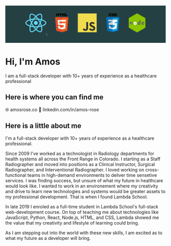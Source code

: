 <!--
**AmMiRo/AmMiRo** is a ✨ _special_ ✨ repository because its `README.md` (this file) appears on your GitHub profile.

Here are some ideas to get you started:

- 🔭 I’m currently working on ...
- 🌱 I’m currently learning ...
- 👯 I’m looking to collaborate on ...
- 🤔 I’m looking for help with ...
- 💬 Ask me about ...
- 📫 How to reach me: ...
- 😄 Pronouns: ...
- ⚡ Fun fact: ...
-->

![Banner](./images/logo_banner_dark_teal.png)

# Hi, I'm Amos

I am a full-stack developer with 10+ years of experience as a healthcare professional

## Here is where you can find me

🌐 amosrose.co
💼 linkedin.com/in/amos-rose

## Here is a little about me

I'm a full-stack developer with 10+ years of experience as a healthcare professional.

Since 2009 I've worked as a technologist in Radiology departments for health systems all across the Front Range in Colorado. I starting as a Staff Radiographer and moved into positions as a Clinical Instructor, Surgical Radiographer, and Interventional Radiographer. I loved working on cross-functional teams in high-demand environments to deliver time sensetive services. I was finding success, but unsure of what my future in healthcare would look like. I wanted to work in an environement where my creativity and drive to learn new technologies and systems would be greater assets to my professional development. That is when I found Lambda School.

In late 2019 I enroled as a full-time student in Lambda School's full-stack web-development course. On top of teaching me about technologies like JavaScript, Python, React, Node.js, HTML, and CSS, Lambda showed me the value that my creativity and lifestyle of learning could bring.

As I am stepping out into the world with these new skills, I am excited as to what my future as a developer will bring.
